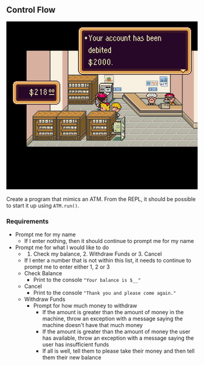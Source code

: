 ## Control Flow

![earthbound](earthbound.png)

Create a program that mimics an ATM. From the REPL, it should be possible to start it up using `ATM.run()`.

### Requirements

* Prompt me for my name
  * If I enter nothing, then it should continue to prompt me for my name
* Prompt me for what I would like to do
  * 1. Check my balance, 2. Withdraw Funds or 3. Cancel
  * If I enter a number that is not within this list, it needs to continue to prompt me to enter either 1, 2 or 3
  * Check Balance
    * Print to the console `"Your balance is $__"`
  * Cancel
    * Print to the console `"Thank you and please come again."`
  * Withdraw Funds
    * Prompt for how much money to withdraw
      * If the amount is greater than the amount of money in the machine, throw an exception with a message saying the machine doesn't have that much money
      * If the amount is greater than the amount of money the user has available, throw an exception with a message saying the user has insufficient funds
      * If all is well, tell them to please take their money and then tell them their new balance
